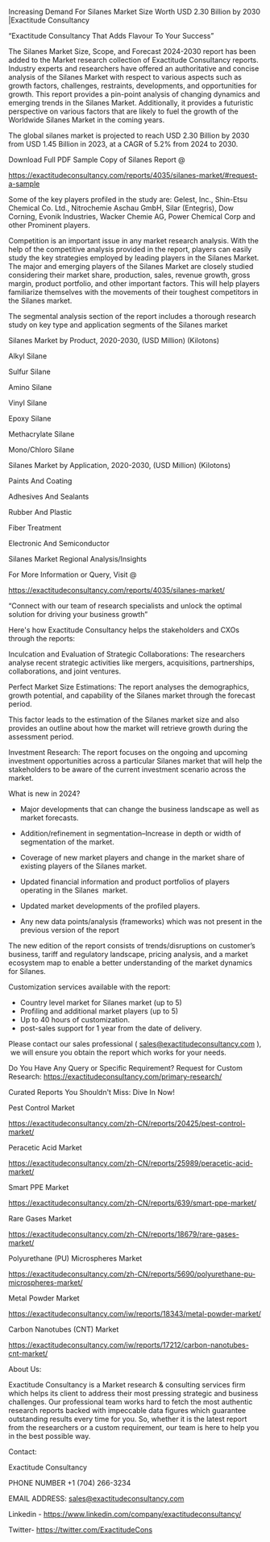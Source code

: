Increasing Demand For Silanes Market Size Worth USD 2.30 Billion by 2030 |Exactitude Consultancy

“Exactitude Consultancy That Adds Flavour To Your Success”

The Silanes Market Size, Scope, and Forecast 2024-2030 report has been added to the Market research collection of Exactitude Consultancy reports. Industry experts and researchers have offered an authoritative and concise analysis of the Silanes Market with respect to various aspects such as growth factors, challenges, restraints, developments, and opportunities for growth. This report provides a pin-point analysis of changing dynamics and emerging trends in the Silanes Market. Additionally, it provides a futuristic perspective on various factors that are likely to fuel the growth of the Worldwide Silanes Market in the coming years.

The global silanes market is projected to reach USD 2.30 Billion by 2030 from USD 1.45 Billion in 2023, at a CAGR of 5.2% from 2024 to 2030.

Download Full PDF Sample Copy of Silanes Report @

https://exactitudeconsultancy.com/reports/4035/silanes-market/#request-a-sample

Some of the key players profiled in the study are: Gelest, Inc., Shin-Etsu Chemical Co. Ltd., Nitrochemie Aschau GmbH, Silar (Entegris), Dow Corning, Evonik Industries, Wacker Chemie AG, Power Chemical Corp and other Prominent players.

Competition is an important issue in any market research analysis. With the help of the competitive analysis provided in the report, players can easily study the key strategies employed by leading players in the Silanes Market. The major and emerging players of the Silanes Market are closely studied considering their market share, production, sales, revenue growth, gross margin, product portfolio, and other important factors. This will help players familiarize themselves with the movements of their toughest competitors in the Silanes market.

The segmental analysis section of the report includes a thorough research study on key type and application segments of the Silanes market

Silanes Market by Product, 2020-2030, (USD Million) (Kilotons)

Alkyl Silane

Sulfur Silane

Amino Silane

Vinyl Silane

Epoxy Silane

Methacrylate Silane

Mono/Chloro Silane

Silanes Market by Application, 2020-2030, (USD Million) (Kilotons)

Paints And Coating

Adhesives And Sealants

Rubber And Plastic

Fiber Treatment

Electronic And Semiconductor

Silanes Market Regional Analysis/Insights

For More Information or Query, Visit @

https://exactitudeconsultancy.com/reports/4035/silanes-market/

“Connect with our team of research specialists and unlock the optimal solution for driving your business growth”

Here's how Exactitude Consultancy helps the stakeholders and CXOs through the reports:

Inculcation and Evaluation of Strategic Collaborations: The researchers analyse recent strategic activities like mergers, acquisitions, partnerships, collaborations, and joint ventures.

Perfect Market Size Estimations: The report analyses the demographics, growth potential, and capability of the Silanes market through the forecast period.

This factor leads to the estimation of the Silanes market size and also provides an outline about how the market will retrieve growth during the assessment period.

Investment Research: The report focuses on the ongoing and upcoming investment opportunities across a particular Silanes market that will help the stakeholders to be aware of the current investment scenario across the market.

What is new in 2024?

- Major developments that can change the business landscape as well as market forecasts.

- Addition/refinement in segmentation–Increase in depth or width of segmentation of the market.

- Coverage of new market players and change in the market share of existing players of the Silanes market.

- Updated financial information and product portfolios of players operating in the Silanes  market.

- Updated market developments of the profiled players.

- Any new data points/analysis (frameworks) which was not present in the previous version of the report

The new edition of the report consists of trends/disruptions on customer’s business, tariff and regulatory landscape, pricing analysis, and a market ecosystem map to enable a better understanding of the market dynamics for Silanes.

Customization services available with the report:

- Country level market for Silanes market (up to 5)
- Profiling and additional market players (up to 5)
- Up to 40 hours of customization.
- post-sales support for 1 year from the date of delivery.

Please contact our sales professional ( sales@exactitudeconsultancy.com ),  we will ensure you obtain the report which works for your needs.

Do You Have Any Query or Specific Requirement? Request for Custom Research: https://exactitudeconsultancy.com/primary-research/

Curated Reports You Shouldn't Miss: Dive In Now!

Pest Control Market

https://exactitudeconsultancy.com/zh-CN/reports/20425/pest-control-market/

Peracetic Acid Market

https://exactitudeconsultancy.com/zh-CN/reports/25989/peracetic-acid-market/

Smart PPE Market

https://exactitudeconsultancy.com/zh-CN/reports/639/smart-ppe-market/

Rare Gases Market

https://exactitudeconsultancy.com/zh-CN/reports/18679/rare-gases-market/

Polyurethane (PU) Microspheres Market

https://exactitudeconsultancy.com/zh-CN/reports/5690/polyurethane-pu-microspheres-market/

Metal Powder Market

https://exactitudeconsultancy.com/iw/reports/18343/metal-powder-market/

Carbon Nanotubes (CNT) Market

https://exactitudeconsultancy.com/iw/reports/17212/carbon-nanotubes-cnt-market/

About Us:

Exactitude Consultancy is a Market research & consulting services firm which helps its client to address their most pressing strategic and business challenges. Our professional team works hard to fetch the most authentic research reports backed with impeccable data figures which guarantee outstanding results every time for you. So, whether it is the latest report from the researchers or a custom requirement, our team is here to help you in the best possible way.

Contact:

Exactitude Consultancy

PHONE NUMBER +1 (704) 266-3234

EMAIL ADDRESS: sales@exactitudeconsultancy.com

Linkedin - https://www.linkedin.com/company/exactitudeconsultancy/

Twitter- https://twitter.com/ExactitudeCons


